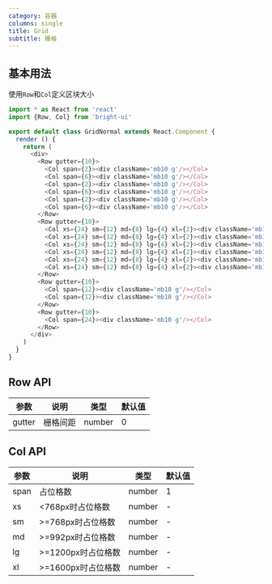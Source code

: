 ```yaml
---
category: 容器
columns: single
title: Grid
subtitle: 栅格
---
```


## 基本用法

使用`Row`和`Col`定义区块大小

```js
import * as React from 'react'
import {Row, Col} from 'bright-ui'

export default class GridNormal extends React.Component {
  render () {
    return (
      <div>
        <Row gutter={10}>
          <Col span={2}><div className='mb10 g'/></Col>
          <Col span={6}><div className='mb10 g'/></Col>
          <Col span={2}><div className='mb10 g'/></Col>
          <Col span={6}><div className='mb10 g'/></Col>
          <Col span={2}><div className='mb10 g'/></Col>
          <Col span={6}><div className='mb10 g'/></Col>
        </Row>
        <Row gutter={10}>
          <Col xs={24} sm={12} md={8} lg={4} xl={2}><div className='mb10 g'/></Col>
          <Col xs={24} sm={12} md={8} lg={4} xl={2}><div className='mb10 g'/></Col>
          <Col xs={24} sm={12} md={8} lg={4} xl={2}><div className='mb10 g'/></Col>
          <Col xs={24} sm={12} md={8} lg={4} xl={2}><div className='mb10 g'/></Col>
          <Col xs={24} sm={12} md={8} lg={4} xl={2}><div className='mb10 g'/></Col>
          <Col xs={24} sm={12} md={8} lg={4} xl={2}><div className='mb10 g'/></Col>
        </Row>
        <Row gutter={10}>
          <Col span={12}><div className='mb10 g'/></Col>
          <Col span={12}><div className='mb10 g'/></Col>
        </Row>
        <Row gutter={10}>
          <Col span={24}><div className='mb10 g'/></Col>
        </Row>
      </div>
    )
  }
}
```

## Row API

| 参数 | 说明 | 类型 | 默认值 |
|---|---|---|---|
| gutter | 栅格间距 | number | 0 |

## Col API

| 参数 | 说明 | 类型 | 默认值 |
|---|---|---|---|
| span | 占位格数 | number | 1 |
| xs | <768px时占位格数 | number | - |
| sm | >=768px时占位格数 | number | - |
| md | >=992px时占位格数 | number | - |
| lg | >=1200px时占位格数 | number | - |
| xl | >=1600px时占位格数 | number | - |

